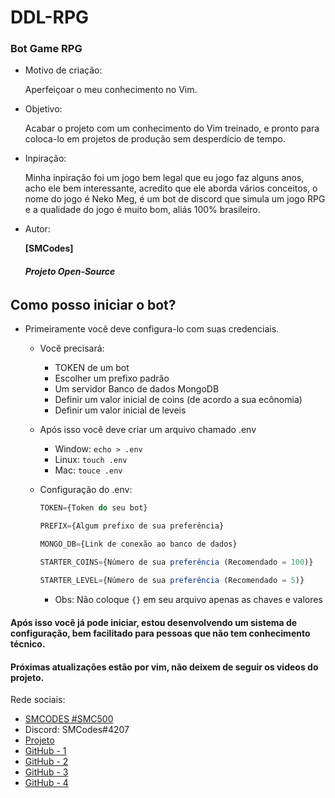 # DDL-RPG

### Bot Game RPG

- Motivo de criação:

    Aperfeiçoar o meu conhecimento no Vim.
- Objetivo:

    Acabar o projeto com um conhecimento do Vim treinado, e pronto para coloca-lo em projetos de produção sem desperdício de tempo.

- Inpiração:
    
    Minha inpiração foi um jogo bem legal que eu jogo faz alguns anos, acho ele bem interessante, acredito que ele aborda vários conceitos, o nome do jogo é Neko Meg, é um bot de discord que simula um jogo RPG e a qualidade do jogo é muito bom, aliás 100% brasileiro.

- Autor:

    **[SMCodes]**

    ###### **Projeto Open-Source**

## Como posso iniciar o bot?
- Primeiramente você deve configura-lo com suas credenciais.

    - Você precisará:

        - TOKEN de um bot
        - Escolher um prefixo padrão
        - Um servidor Banco de dados MongoDB
        - Definir um valor inicial de coins (de acordo a sua ecônomia)
        - Definir um valor inicial de leveis
    
    - Após isso você deve criar um arquivo chamado .env

        - Window: ```echo > .env```
        - Linux: ```touch .env```
        - Mac: ```touce .env```
    
    - Configuração do .env:
        ```js
        TOKEN={Token do seu bot}

        PREFIX={Algum prefixo de sua preferência}

        MONGO_DB={Link de conexão ao banco de dados}

        STARTER_COINS={Número de sua preferência (Recomendado = 100)}
            
        STARTER_LEVEL={Número de sua preferência (Recomendado = 5)}
        ```
        - Obs: Não coloque `{}` em seu arquivo apenas as chaves e valores

#### Após isso você já pode iniciar, estou desenvolvendo um sistema de configuração, bem facilitado para pessoas que não tem conhecimento técnico.

#### Próximas atualizações estão por vim, não deixem de seguir os videos do projeto.

Rede sociais:

- [SMCODES #SMC500](https://www.youtube.com/channel/UC0TyL90rVvMfO1aI_tzF9mA)
- Discord: SMCodes#4207
- [Projeto](https://github.com/SMCodesVideo/Bot-RPG)
- [GitHub - 1](https://github.com/SMCodesVideo/)
- [GitHub - 2](https://github.com/SMCodesP/)
- [GitHub - 3](https://github.com/SMCodesprivate/)
- [GitHub - 4](https://github.com/samuemito/)